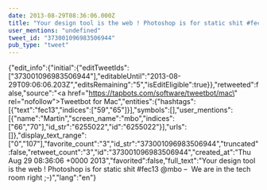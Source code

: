 ```yaml
---
date: 2013-08-29T08:36:06.000Z
title: "Your design tool is the web ! Photoshop is for static shit #fec13 <a href='http://twitter.com/mbo'>@mbo</a> –  We are in the tech room right ;-)″"
user_mentions: "undefined"
tweet_id: "373001096983506944"
pub_type: "tweet"
---
```

{"edit_info":{"initial":{"editTweetIds":["373001096983506944"],"editableUntil":"2013-08-29T09:06:06.203Z","editsRemaining":"5","isEditEligible":true}},"retweeted":false,"source":"<a href=\"https://tapbots.com/software/tweetbot/mac\" rel=\"nofollow\">Tweetbot for Mac</a>","entities":{"hashtags":[{"text":"fec13","indices":["59","65"]}],"symbols":[],"user_mentions":[{"name":"Martin","screen_name":"mbo","indices":["66","70"],"id_str":"6255022","id":"6255022"}],"urls":[]},"display_text_range":["0","107"],"favorite_count":"3","id_str":"373001096983506944","truncated":false,"retweet_count":"3","id":"373001096983506944","created_at":"Thu Aug 29 08:36:06 +0000 2013","favorited":false,"full_text":"Your design tool is the web ! Photoshop is for static shit #fec13 @mbo –  We are in the tech room right ;-)","lang":"en"}
